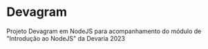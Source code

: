 # Devagram
Projeto Devagram em NodeJS para acompanhamento do módulo de "Introdução ao NodeJS" da Devaria 2023
